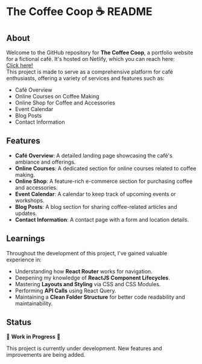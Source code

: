 <body>
    <h1>The Coffee Coop ☕ README</h1>
    <h2 id="about">About</h2>
    <p>Welcome to the GitHub repository for <strong>The Coffee Coop</strong>, a portfolio website for a fictional café. It's hosted on Netlify, which you can reach here: <br>
      <a href="https://inspiring-gnome-d66eba.netlify.app/"> Click here! </a> <br>
      This project is made to serve as a comprehensive platform for café enthusiasts, offering a variety of services and features such as:</p>
    <ul>
        <li>Café Overview</li>
        <li>Online Courses on Coffee Making</li>
        <li>Online Shop for Coffee and Accessories</li>
        <li>Event Calendar</li>
        <li>Blog Posts</li>
        <li>Contact Information</li>
    </ul>
    <h2 id="features">Features</h2>
    <ul>
        <li><strong>Café Overview</strong>: A detailed landing page showcasing the café's ambiance and offerings.</li>
        <li><strong>Online Courses</strong>: A dedicated section for online courses related to coffee making.</li>
        <li><strong>Online Shop</strong>: A feature-rich e-commerce section for purchasing coffee and accessories.</li>
        <li><strong>Event Calendar</strong>: A calendar to keep track of upcoming events or workshops.</li>
        <li><strong>Blog Posts</strong>: A blog section for sharing coffee-related articles and updates.</li>
        <li><strong>Contact Information</strong>: A contact page with a form and location details.</li>
    </ul>
    <h2 id="learnings">Learnings</h2>
    <p>Throughout the development of this project, I've gained valuable experience in:</p>
    <ul>
        <li>Understanding how <strong>React Router</strong> works for navigation.</li>
        <li>Deepening my knowledge of <strong>ReactJS Component Lifecycles</strong>.</li>
        <li>Mastering <strong>Layouts and Styling</strong> via CSS and CSS Modules.</li>
        <li>Performing <strong>API Calls</strong> using React Query.</li>
        <li>Maintaining a <strong>Clean Folder Structure</strong> for better code readability and maintainability.</li>
    </ul>
    <h2 id="status">Status</h2>
    <p>🚧 <strong>Work in Progress</strong> 🚧</p>
    <p>This project is currently under development. New features and improvements are being added.</p>
    </body>
